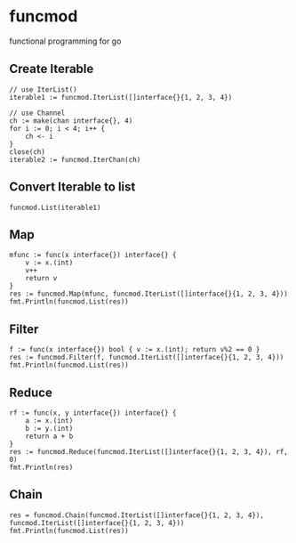 # funcmod

functional programming for go

## Create Iterable

```
// use IterList()
iterable1 := funcmod.IterList([]interface{}{1, 2, 3, 4})

// use Channel
ch := make(chan interface{}, 4)
for i := 0; i < 4; i++ {
    ch <- i
}
close(ch)
iterable2 := funcmod.IterChan(ch)
```

## Convert Iterable to list
```
funcmod.List(iterable1)
```

## Map

```
mfunc := func(x interface{}) interface{} {
    v := x.(int)
    v++
    return v
}
res := funcmod.Map(mfunc, funcmod.IterList([]interface{}{1, 2, 3, 4}))
fmt.Println(funcmod.List(res))
```

## Filter

```
f := func(x interface{}) bool { v := x.(int); return v%2 == 0 }
res := funcmod.Filter(f, funcmod.IterList([]interface{}{1, 2, 3, 4}))
fmt.Println(funcmod.List(res))
```

## Reduce

```
rf := func(x, y interface{}) interface{} {
    a := x.(int)
    b := y.(int)
    return a + b
}
res := funcmod.Reduce(funcmod.IterList([]interface{}{1, 2, 3, 4}), rf, 0)
fmt.Println(res)
```

## Chain

```
res = funcmod.Chain(funcmod.IterList([]interface{}{1, 2, 3, 4}), funcmod.IterList([]interface{}{1, 2, 3, 4}))
fmt.Println(funcmod.List(res))
```
